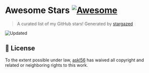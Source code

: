 # Awesome Stars [![Awesome](https://cdn.rawgit.com/sindresorhus/awesome/d7305f38d29fed78fa85652e3a63e154dd8e8829/media/badge.svg)](https://github.com/sindresorhus/awesome)

> A curated list of my GitHub stars! Generated by [stargazed](https://github.com/abhijithvijayan/stargazed)

![Updated](https://img.shields.io/badge/Updated-20--2--2025-blue.svg)


## 📝 License

To the extent possible under law, [askl56](https://github.com/askl56) has waived all copyright and related or neighboring rights to this work.

